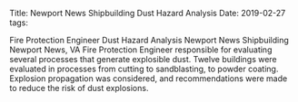 Title: Newport News Shipbuilding Dust Hazard Analysis
Date: 2019-02-27
tags: 

Fire Protection Engineer
Dust Hazard Analysis
Newport News Shipbuilding
Newport News, VA
Fire Protection Engineer responsible for evaluating several processes that generate explosible dust. Twelve buildings were evaluated in processes from cutting to sandblasting, to powder coating. Explosion propagation was considered, and recommendations were made to reduce the risk of dust explosions.
